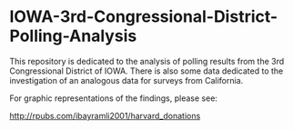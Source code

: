 # IOWA-3rd-Congressional-District-Polling-Analysis

This repository is dedicated to the analysis of polling results from the 3rd Congressional District of IOWA. There is also some data dedicated to the investigation of an analogous data for surveys from California.

For graphic representations of the findings, please see:

http://rpubs.com/ibayramli2001/harvard_donations
